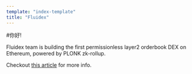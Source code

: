 ```yaml
---
template: "index-template"
title: "Fluidex"
---
```


#你好!

Fluidex team is building the first permissionless layer2 orderbook DEX on Ethereum, powered by PLONK zk-rollup.

Checkout [this article](/zh/blogfluidex-a-zkrollup-layer2-dex/) for more info.
